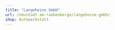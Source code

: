 ```yaml
---
title: "Langeheine GmbH"
url: /neustadt-am-ruebenberge/langeheine-gmbh/
shop: Autowerkstatt
---
```

